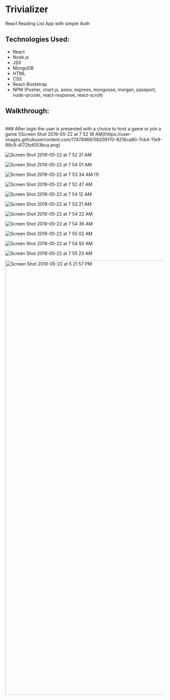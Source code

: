 # Trivializer
React Reading List App with simple Auth

## Technologies Used: 
<ul>
	<li>React</li>
  <li>Node.js</li>
	<li>JSX</li>
  <li>MongoDB</li>
  <li>HTML</li>
  <li>CSS</li>
  <li>React-Bootstrap</li>
  <li>NPM (Pusher, chart.js, axios, express, mongoose, morgan, passport, node-qrcode, react-response, react-scroll)</li>
</ul>


## Walkthrough:
<br />
### After login the user is presented with a choice to host a game or join a game
![Screen Shot 2019-05-22 at 7 52 18 AM](https://user-images.githubusercontent.com/17474969/58209170-8216ca80-7cb4-11e9-88c9-d172bd053bca.png)
<br />

![Screen Shot 2019-05-22 at 7 52 31 AM](https://user-images.githubusercontent.com/17474969/58209172-8216ca80-7cb4-11e9-83de-30b44601fa0d.png)
<br />

![Screen Shot 2019-05-22 at 7 54 01 AM](https://user-images.githubusercontent.com/17474969/58209169-8216ca80-7cb4-11e9-925e-c48b71540b5d.png)
<br />

![Screen Shot 2019-05-22 at 7 53 34 AM (1)](https://user-images.githubusercontent.com/17474969/58209174-8216ca80-7cb4-11e9-9ec2-66c11fbe65d1.png)
<br />

![Screen Shot 2019-05-22 at 7 52 47 AM](https://user-images.githubusercontent.com/17474969/58209173-8216ca80-7cb4-11e9-83d7-009ef257d37a.png)
<br />

![Screen Shot 2019-05-22 at 7 54 12 AM](https://user-images.githubusercontent.com/17474969/58209166-817e3400-7cb4-11e9-935e-48804ca7f84c.png)
<br />

![Screen Shot 2019-05-22 at 7 53 21 AM](https://user-images.githubusercontent.com/17474969/58209171-8216ca80-7cb4-11e9-8e56-884e562f61bb.png)
<br />

![Screen Shot 2019-05-22 at 7 54 22 AM](https://user-images.githubusercontent.com/17474969/58209165-817e3400-7cb4-11e9-8f9b-d3550a94f41a.png)
<br />

![Screen Shot 2019-05-22 at 7 54 36 AM](https://user-images.githubusercontent.com/17474969/58209167-817e3400-7cb4-11e9-9c87-3b00f5cf2f3e.png)
<br />

![Screen Shot 2019-05-22 at 7 55 02 AM](https://user-images.githubusercontent.com/17474969/58209163-817e3400-7cb4-11e9-92f8-b091ded6cf88.png)
<br />

![Screen Shot 2019-05-22 at 7 54 50 AM](https://user-images.githubusercontent.com/17474969/58209164-817e3400-7cb4-11e9-950c-73d9dd40b5ad.png)
<br />

![Screen Shot 2019-05-22 at 7 55 23 AM](https://user-images.githubusercontent.com/17474969/58209162-817e3400-7cb4-11e9-8686-641ca074ca24.png)
<br />

<img width="1366" alt="Screen Shot 2019-05-22 at 5 21 57 PM" src="https://user-images.githubusercontent.com/17474969/58209985-25b4aa80-7cb6-11e9-9410-fa71371f5a00.png">





